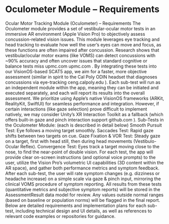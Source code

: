 # Oculometer Module – Requirements

Ocular Motor Tracking Module (Oculometer) – Requirements
The Oculometer module provides a set of vestibular-ocular motor tests in an immersive AR environment (Apple Vision Pro) to objectively assess concussion-related vision issues. This module leverages eye tracking and head tracking to evaluate how well the user’s eyes can move and focus, as these functions are often impaired after concussion. Research shows that vestibular/ocular motor exams (like VOMS) can detect concussions with ~90% accuracy and often uncover issues that standard cognitive or balance tests miss
upmc.com
upmc.com
. By integrating these tests into our VisionOS-based SCAT5 app, we aim for a faster, more objective assessment (similar in spirit to the Cal Poly ODIN headset that diagnoses concussions via eye-tracking
ceng.calpoly.edu
). Each sub-test will run as an independent module within the app, meaning they can be initiated and executed separately, and each will report its results into the overall assessment. We prioritize using Apple’s native VisionOS frameworks (ARKit, RealityKit, SwiftUI) for seamless performance and integration. However, if certain interactions (like gaze selection) prove difficult to implement natively, we may consider Unity’s XR Interaction Toolkit as a fallback (which offers built-in gaze and pinch interaction support
github.com
). Sub-Tests in the Oculometer Module: (each is described in detail below)
Smooth Pursuit Test: Eye follows a moving target smoothly.
Saccades Test: Rapid gaze shifts between two targets on cue.
Gaze Fixation & VOR Test: Steady gaze on a target, first with head still, then during head movements (Vestibulo-Ocular Reflex).
Convergence Test: Eyes track a target moving close to the nose, to find the near-point of double vision.
For each test, the app will provide clear on-screen instructions (and optional voice prompts) to the user, utilize the Vision Pro’s volumetric UI capabilities (3D content within the AR space), and gather both performance metrics and symptom feedback. After each sub-test, the user will rate symptom changes (e.g. dizziness or headache increase) on a simple scale via gaze & pinch input, mirroring the clinical VOMS procedure of symptom reporting. All results from these tests (quantitative metrics and subjective symptom reports) will be stored in the AssessmentResult data model for review. Any values outside normal ranges (based on baseline or population norms) will be flagged in the final report. Below are detailed requirements and implementation plans for each sub-test, including technical design and UI details, as well as references to relevant code examples or repositories for guidance.